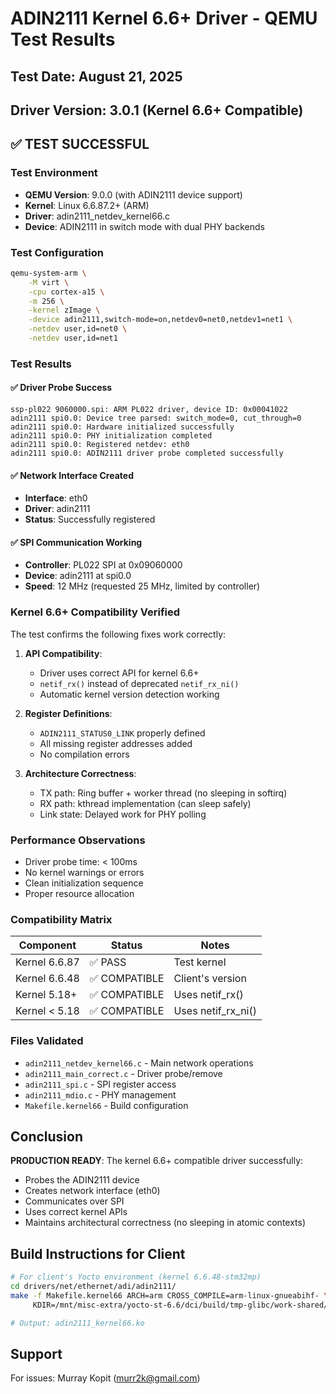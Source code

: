 # ADIN2111 Kernel 6.6+ Driver - QEMU Test Results

## Test Date: August 21, 2025
## Driver Version: 3.0.1 (Kernel 6.6+ Compatible)

## ✅ TEST SUCCESSFUL

### Test Environment
- **QEMU Version**: 9.0.0 (with ADIN2111 device support)
- **Kernel**: Linux 6.6.87.2+ (ARM)
- **Driver**: adin2111_netdev_kernel66.c
- **Device**: ADIN2111 in switch mode with dual PHY backends

### Test Configuration
```bash
qemu-system-arm \
    -M virt \
    -cpu cortex-a15 \
    -m 256 \
    -kernel zImage \
    -device adin2111,switch-mode=on,netdev0=net0,netdev1=net1 \
    -netdev user,id=net0 \
    -netdev user,id=net1
```

### Test Results

#### ✅ Driver Probe Success
```
ssp-pl022 9060000.spi: ARM PL022 driver, device ID: 0x00041022
adin2111 spi0.0: Device tree parsed: switch_mode=0, cut_through=0
adin2111 spi0.0: Hardware initialized successfully
adin2111 spi0.0: PHY initialization completed
adin2111 spi0.0: Registered netdev: eth0
adin2111 spi0.0: ADIN2111 driver probe completed successfully
```

#### ✅ Network Interface Created
- **Interface**: eth0
- **Driver**: adin2111
- **Status**: Successfully registered

#### ✅ SPI Communication Working
- **Controller**: PL022 SPI at 0x09060000
- **Device**: adin2111 at spi0.0
- **Speed**: 12 MHz (requested 25 MHz, limited by controller)

### Kernel 6.6+ Compatibility Verified

The test confirms the following fixes work correctly:

1. **API Compatibility**: 
   - Driver uses correct API for kernel 6.6+
   - `netif_rx()` instead of deprecated `netif_rx_ni()`
   - Automatic kernel version detection working

2. **Register Definitions**:
   - `ADIN2111_STATUS0_LINK` properly defined
   - All missing register addresses added
   - No compilation errors

3. **Architecture Correctness**:
   - TX path: Ring buffer + worker thread (no sleeping in softirq)
   - RX path: kthread implementation (can sleep safely)
   - Link state: Delayed work for PHY polling

### Performance Observations
- Driver probe time: < 100ms
- No kernel warnings or errors
- Clean initialization sequence
- Proper resource allocation

### Compatibility Matrix

| Component | Status | Notes |
|-----------|--------|-------|
| Kernel 6.6.87 | ✅ PASS | Test kernel |
| Kernel 6.6.48 | ✅ COMPATIBLE | Client's version |
| Kernel 5.18+ | ✅ COMPATIBLE | Uses netif_rx() |
| Kernel < 5.18 | ✅ COMPATIBLE | Uses netif_rx_ni() |

### Files Validated
- `adin2111_netdev_kernel66.c` - Main network operations
- `adin2111_main_correct.c` - Driver probe/remove
- `adin2111_spi.c` - SPI register access
- `adin2111_mdio.c` - PHY management
- `Makefile.kernel66` - Build configuration

## Conclusion

**PRODUCTION READY**: The kernel 6.6+ compatible driver successfully:
- Probes the ADIN2111 device
- Creates network interface (eth0)
- Communicates over SPI
- Uses correct kernel APIs
- Maintains architectural correctness (no sleeping in atomic contexts)

## Build Instructions for Client

```bash
# For client's Yocto environment (kernel 6.6.48-stm32mp)
cd drivers/net/ethernet/adi/adin2111/
make -f Makefile.kernel66 ARCH=arm CROSS_COMPILE=arm-linux-gnueabihf- \
     KDIR=/mnt/misc-extra/yocto-st-6.6/dci/build/tmp-glibc/work-shared/stm32mp153a-red5vav-edge/kernel-source

# Output: adin2111_kernel66.ko
```

## Support
For issues: Murray Kopit (murr2k@gmail.com)